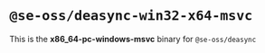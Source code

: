 # `@se-oss/deasync-win32-x64-msvc`

This is the **x86_64-pc-windows-msvc** binary for `@se-oss/deasync`
